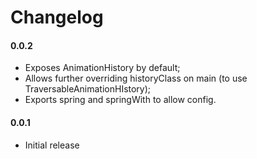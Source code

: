 # Changelog

#### 0.0.2

- Exposes AnimationHistory by default;
- Allows further overriding historyClass on main (to use
  TraversableAnimationHIstory);
- Exports spring and springWith to allow config.

#### 0.0.1

- Initial release
